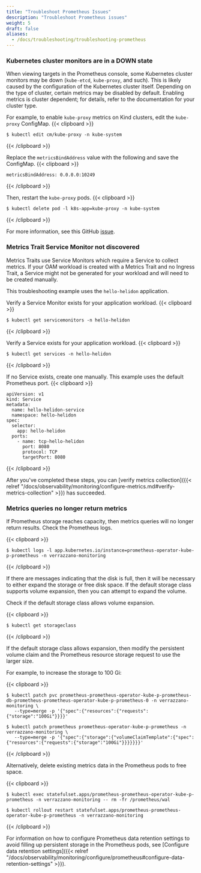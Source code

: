 ```yaml
---
title: "Troubleshoot Prometheus Issues"
description: "Troubleshoot Prometheus issues"
weight: 5
draft: false
aliases:
  - /docs/troubleshooting/troubleshooting-prometheus
---
```


### Kubernetes cluster monitors are in a DOWN state
When viewing targets in the Prometheus console, some Kubernetes cluster monitors may be down (`kube-etcd`, `kube-proxy`, and such). This is likely caused by the configuration of the Kubernetes cluster
itself. Depending on the type of cluster, certain metrics may be disabled by default. Enabling metrics is cluster dependent; for details, refer to the documentation for your cluster type.

For example, to enable `kube-proxy` metrics on Kind clusters, edit the `kube-proxy` ConfigMap.
{{< clipboard >}}
<div class="highlight">

```
$ kubectl edit cm/kube-proxy -n kube-system
```

</div>
{{< /clipboard >}}


Replace the `metricsBindAddress` value with the following and save the ConfigMap.
{{< clipboard >}}
<div class="highlight">

```
metricsBindAddress: 0.0.0.0:10249
```

</div>
{{< /clipboard >}}


Then, restart the `kube-proxy` pods.
{{< clipboard >}}
<div class="highlight">

```
$ kubectl delete pod -l k8s-app=kube-proxy -n kube-system
```

</div>
{{< /clipboard >}}


For more information, see this GitHub [issue](https://github.com/prometheus-community/helm-charts/issues/204).

### Metrics Trait Service Monitor not discovered

Metrics Traits use Service Monitors which require a Service to collect metrics.
If your OAM workload is created with a Metrics Trait and no Ingress Trait, a Service might not be generated for your workload and will need to be created manually.

This troubleshooting example uses the `hello-helidon` application.

Verify a Service Monitor exists for your application workload.
{{< clipboard >}}
<div class="highlight">

```
$ kubectl get servicemonitors -n hello-helidon
```

</div>
{{< /clipboard >}}


Verify a Service exists for your application workload.
{{< clipboard >}}
<div class="highlight">

```
$ kubectl get services -n hello-helidon
```

</div>
{{< /clipboard >}}

If no Service exists, create one manually.
This example uses the default Prometheus port.
{{< clipboard >}}
<div class="highlight">

```
apiVersion: v1
kind: Service
metadata:
  name: hello-helidon-service
  namespace: hello-helidon
spec:
  selector:
    app: hello-helidon
  ports:
    - name: tcp-hello-helidon
      port: 8080
      protocol: TCP
      targetPort: 8080
```

</div>
{{< /clipboard >}}

After you've completed these steps, you can [verify metrics collection]({{< relref "/docs/observability/monitoring/configure-metrics.md#verify-metrics-collection" >}}) has succeeded.

### Metrics queries no longer return metrics

If Prometheus storage reaches capacity, then metrics queries will no longer return results. Check the Prometheus logs.

{{< clipboard >}}
<div class="highlight">

```
$ kubectl logs -l app.kubernetes.io/instance=prometheus-operator-kube-p-prometheus -n verrazzano-monitoring
```

</div>
{{< /clipboard >}}

If there are messages indicating that the disk is full, then it will be necessary to either expand the storage or free disk space. If the default storage class supports volume expansion,
then you can attempt to expand the volume.

Check if the default storage class allows volume expansion.

{{< clipboard >}}
<div class="highlight">

```
$ kubectl get storageclass
```

</div>
{{< /clipboard >}}

If the default storage class allows expansion, then modify the persistent volume claim and the Prometheus resource storage request to use the larger size.

For example, to increase the storage to 100 Gi:

{{< clipboard >}}
<div class="highlight">

```
$ kubectl patch pvc prometheus-prometheus-operator-kube-p-prometheus-db-prometheus-prometheus-operator-kube-p-prometheus-0 -n verrazzano-monitoring \
   --type=merge -p '{"spec":{"resources":{"requests":{"storage":"100Gi"}}}}'

$ kubectl patch prometheus prometheus-operator-kube-p-prometheus -n verrazzano-monitoring \
   --type=merge -p '{"spec":{"storage":{"volumeClaimTemplate":{"spec":{"resources":{"requests":{"storage":"100Gi"}}}}}}}'
```

</div>
{{< /clipboard >}}

Alternatively, delete existing metrics data in the Prometheus pods to free space.

{{< clipboard >}}
<div class="highlight">

```
$ kubectl exec statefulset.apps/prometheus-prometheus-operator-kube-p-prometheus -n verrazzano-monitoring -- rm -fr /prometheus/wal

$ kubectl rollout restart statefulset.apps/prometheus-prometheus-operator-kube-p-prometheus -n verrazzano-monitoring
```

</div>
{{< /clipboard >}}

For information on how to configure Prometheus data retention settings to avoid filling up persistent storage in the Prometheus pods,
see [Configure data retention settings]({{< relref "/docs/observability/monitoring/configure/prometheus#configure-data-retention-settings" >}}).
